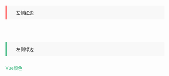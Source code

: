 <div id="metaData" createTime="2020-07-30 17:20:00" category="" tags="" title="模板"></div>


<p style="border-left-color: #f66;padding: 12px 24px 12px 30px;margin: 2em 0;border-left-width: 4px;border-left-style: solid;background-color: #f8f8f8;position: relative; border-bottom-right-radius: 2px; border-top-right-radius: 2px;">
    左侧红边
</p>

<br />

<p style="border-left-color: #42b983;padding: 12px 24px 12px 30px;margin: 2em 0;border-left-width: 4px;border-left-style: solid;background-color: #f8f8f8;position: relative; border-bottom-right-radius: 2px; border-top-right-radius: 2px;">
    左侧绿边
</p>


  <span style="color:#42b983"> Vue颜色 </span>
  